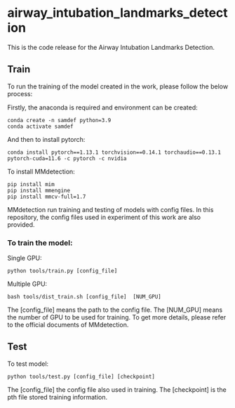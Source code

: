 # airway_intubation_landmarks_detection
  This is the code release for the Airway Intubation Landmarks Detection.

## Train 
To run the training of the model created in the work, please follow the below process:

Firstly, the anaconda is required and environment can be created:
```
conda create -n samdef python=3.9
conda activate samdef
```

And then to install pytorch:
```
conda install pytorch==1.13.1 torchvision==0.14.1 torchaudio==0.13.1 pytorch-cuda=11.6 -c pytorch -c nvidia
```

To install MMdetection:
```
pip install mim
pip install mmengine
pip install mmcv-full=1.7
```
MMdetection run training and testing of models with config files.
In this repository, the config files used in experiment of this work are also provided.

### To train the model:
Single GPU: 
```
python tools/train.py [config_file]
```
Multiple GPU: 
```
bash tools/dist_train.sh [config_file]  [NUM_GPU]
```
The [config_file] means the path to the config file.
The [NUM_GPU] means the number of GPU to be used for training.
To get more details, please refer to the official documents of MMdetection.

## Test
To test model:
```
python tools/test.py [config_file] [checkpoint]
```
The [config_file] the config file also used in training.
The [checkpoint] is the pth file stored training information.
